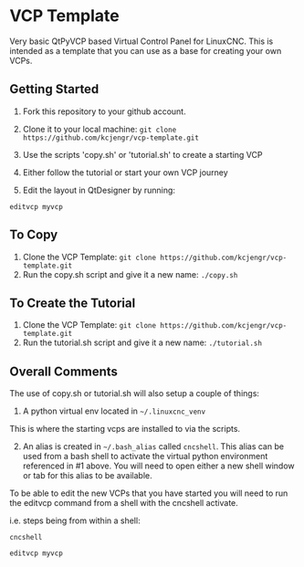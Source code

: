  # VCP Template

Very basic QtPyVCP based Virtual Control Panel for LinuxCNC.
This is intended as a template that you can use as a base for
creating your own VCPs.

## Getting Started

1) Fork this repository to your github account.

2) Clone it to your local machine:
  `git clone https://github.com/kcjengr/vcp-template.git`

3) Use the scripts 'copy.sh' or 'tutorial.sh' to create a starting VCP

4) Either follow the tutorial or start your own VCP journey

5) Edit the layout in QtDesigner by running:

`editvcp myvcp`


## To Copy

1) Clone the VCP Template:
  `git clone https://github.com/kcjengr/vcp-template.git`
2) Run the copy.sh script and give it a new name:
  `./copy.sh`

## To Create the Tutorial

1) Clone the VCP Template:
  `git clone https://github.com/kcjengr/vcp-template.git`
2) Run the tutorial.sh script and give it a new name:
  `./tutorial.sh`

## Overall Comments
The use of copy.sh or tutorial.sh will also setup a couple of things:

1) A python virtual env located in `~/.linuxcnc_venv`

This is where the starting vcps are installed to via the scripts.

2) An alias is created in `~/.bash_alias` called `cncshell`. This alias
can be used from a bash shell to activate the virtual python environment
 referenced in #1 above.  You will need to open either a new shell
 window or tab for this alias to be available.
 
To be able to edit the new VCPs that you have started you will need to
run the editvcp command from a shell with the cncshell activate.

i.e.  steps being from within a shell:

`cncshell`

`editvcp myvcp`

